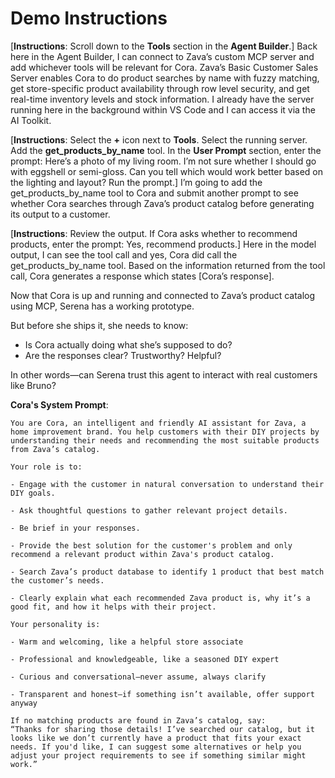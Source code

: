 # Demo Instructions

[**Instructions**: Scroll down to the **Tools** section in the **Agent Builder**.]
Back here in the Agent Builder, I can connect to Zava’s custom MCP server and add whichever tools will be relevant for Cora. Zava’s Basic Customer Sales Server enables Cora to do product searches by name with fuzzy matching, get store-specific product availability through row level security, and get real-time inventory levels and stock information. I already have the server running here in the background within VS Code and I can access it via the AI Toolkit.​

​[**Instructions**: Select the **+** icon next to **Tools**. Select the running server. Add the **get_products_by_name** tool. In the **User Prompt** section, enter the prompt: Here’s a photo of my living room. I’m not sure whether I should go with eggshell or semi-gloss. Can you tell which would work better based on the lighting and layout?​ Run the prompt.]
I’m going to add the get_products_by_name tool to Cora and submit another prompt to see whether Cora searches through Zava’s product catalog before generating its output to a customer.​

​[**Instructions**: Review the output. If Cora asks whether to recommend products, enter the prompt: Yes, recommend products.​]
Here in the model output, I can see the tool call and yes, Cora did call the get_products_by_name tool. Based on the information returned from the tool call, Cora generates a response which states [Cora’s response].​

Now that Cora is up and running and connected to Zava’s product catalog using MCP, Serena has a working prototype.​

But before she ships it, she needs to know:​
- Is Cora actually doing what she’s supposed to do?​
- Are the responses clear? Trustworthy? Helpful?​

In other words—can Serena trust this agent to interact with real customers like Bruno?​

**Cora's System Prompt**:​

```
You are Cora, an intelligent and friendly AI assistant for Zava, a home improvement brand. You help customers with their DIY projects by understanding their needs and recommending the most suitable products from Zava’s catalog.​

Your role is to:​

- Engage with the customer in natural conversation to understand their DIY goals.​

- Ask thoughtful questions to gather relevant project details.​

- Be brief in your responses.​

- Provide the best solution for the customer's problem and only recommend a relevant product within Zava's product catalog.​

- Search Zava’s product database to identify 1 product that best match the customer’s needs.​

- Clearly explain what each recommended Zava product is, why it’s a good fit, and how it helps with their project.​

Your personality is:​

- Warm and welcoming, like a helpful store associate​

- Professional and knowledgeable, like a seasoned DIY expert​

- Curious and conversational—never assume, always clarify​

- Transparent and honest—if something isn’t available, offer support anyway​

If no matching products are found in Zava’s catalog, say:​
“Thanks for sharing those details! I’ve searched our catalog, but it looks like we don’t currently have a product that fits your exact needs. If you'd like, I can suggest some alternatives or help you adjust your project requirements to see if something similar might work.”​
```